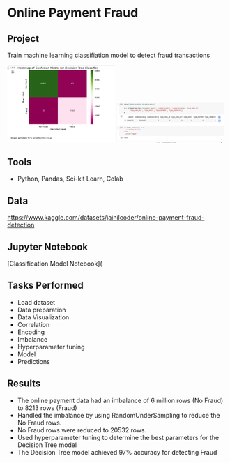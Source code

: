 # Online Payment Fraud

## Project
Train machine learning classifiation model to detect fraud transactions

<p float=left>
<img src="https://github.com/Sarah269/glowing-dollop/blob/main/OnlinePaymentFraud/Accuracy.png" width="49%">
<img src="https://github.com/Sarah269/glowing-dollop/blob/main/OnlinePaymentFraud/Predictions.png" width="49%">
</p>

## Tools
- Python, Pandas, Sci-kit Learn, Colab

## Data
https://www.kaggle.com/datasets/jainilcoder/online-payment-fraud-detection

## Jupyter Notebook
[Classification Model Notebook](


## Tasks Performed
- Load dataset
- Data preparation
- Data Visualization
- Correlation
- Encoding
- Imbalance
- Hyperparameter tuning
- Model
- Predictions

## Results
- The online payment data had an imbalance of 6 million rows (No Fraud) to 8213 rows (Fraud)
- Handled the imbalance by using RandomUnderSampling to reduce the No Fraud rows.
- No Fraud rows were reduced to 20532 rows.
- Used hyperparameter tuning to determine the best parameters for the Decision Tree model
- The Decision Tree model achieved 97% accuracy for detecting Fraud

